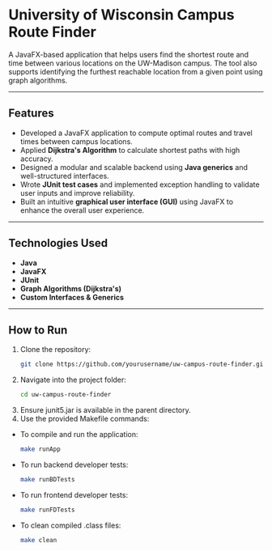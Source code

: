 # University of Wisconsin Campus Route Finder

A JavaFX-based application that helps users find the shortest route and time between various locations on the UW-Madison campus. The tool also supports identifying the furthest reachable location from a given point using graph algorithms.

---

## Features

- Developed a JavaFX application to compute optimal routes and travel times between campus locations.
- Applied **Dijkstra's Algorithm** to calculate shortest paths with high accuracy.
- Designed a modular and scalable backend using **Java generics** and well-structured interfaces.
- Wrote **JUnit test cases** and implemented exception handling to validate user inputs and improve reliability.
- Built an intuitive **graphical user interface (GUI)** using JavaFX to enhance the overall user experience.

---

## Technologies Used

- **Java**
- **JavaFX**
- **JUnit**
- **Graph Algorithms (Dijkstra's)**
- **Custom Interfaces & Generics**

---

## How to Run

1. Clone the repository:
   ```bash
   git clone https://github.com/yourusername/uw-campus-route-finder.git
2. Navigate into the project folder:
   ```bash
   cd uw-campus-route-finder
3. Ensure junit5.jar is available in the parent directory.
4. Use the provided Makefile commands:
- To compile and run the application:
  ```bash
  make runApp
- To run backend developer tests:
  ```bash
  make runBDTests
- To run frontend developer tests:
  ```bash
  make runFDTests
- To clean compiled .class files:
  ```bash
  make clean
